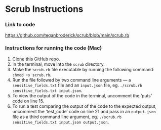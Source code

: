 # Scrub Instructions

### Link to code
https://github.com/teganbroderick/scrub/blob/main/scrub.rb

### Instructions for running the code (Mac)
1. Clone this GitHub repo.
2. In the terminal, move into the `scrub` directory.
3. Make the `scrub.rb` file executable by running the following command: `chmod +x scrub.rb`.
4. Run the file followed by two command line arguments — a `sensitive_fields.txt` file and an `input.json` file, eg. `./scrub.rb sensitive_fields.txt input.json`.
5. To view the output of the code in the terminal, uncomment the ‘puts’ code on line 15.
6. To run a test comparing the output of the code to the expected output, uncomment the ‘test_code’ code on line 21 and pass in an `output.json` file as a third command line argument, eg. `./scrub.rb sensitive_fields.txt input.json output.json`.
